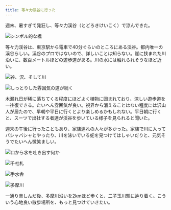 ```yaml
---
title: 等々力渓谷に行った
---
```

週末、暑すぎて発狂し、等々力渓谷（とどろきけいこく）で涼んできた。

![](https://lh3.googleusercontent.com/docs/ADP-6oHzmqCj5AujjtuFUqbEHTnLBY7bGyLfkjxa6hEuZ4l7QEwv3R9QF9gtoYX9RJZkFVQOH7JERhAP-k-jx20qWLAVlBWN5XZEcC5H9n9XyS1VdP8kO5572C1A7RgAJUfniD5sK9UlTboxDEMAA_uZkx6CKReZMMp_QyIPrVKP9Hsi57eJyI_DRwem-63lVWM-o_8iUr2-JxiYyNF581ScUDQljXx2isXJaIfjRc5Kx0psLGPmoMNtv_8JSNr6w1dQbW-vmKicq9seboD_ojtIKVlzBt5S2iBQOj509QTtN8_M-U5gEhOaerbES5wdJpGkRP7fDdEUuXa4MUpHeSFwKckIlCQkZ6TUA8TuDyfvHAy2KKythwPTUytGgC78kbick3Pg4q5aUDdXrpQZemzDcBcvZHyBas-8JCm-06YdrrFf4Pf0su4eYVCfl0XgsrIg_Mfp769LOjC_MlfTgnozKPlmbZkaxTJKPJ5xflEsxC9qynQJ7tv-SOT6tScGgtIpTTltRdgpnsTTK5M54fEq0YoBnt1M2ZpxkL_qOc84uNcxyjfcwbkv-zU3eGTkEx0Q8l-JOhYDdGSCsr2T_HV0qe62HS3uz9PPoryBTLunpKxVGBbusXBVIRn572YZvSIrEXc4QmOgIjy_ch73Bbg99YrDWnS2pYtJ3STS7DrHgdMmASr8XkKNHwCQPuJex84rD3ropSXmfdumJO9MXHLhZmH34viokg5viyE2FqFL7I7Snma-Fia3_k6C_nBMCwF8b2alTp7OHyy0HAlONV8FcT6f39xvLIkyR7EfYgyIytQN1OQcdj1_UBkqfReQ9NRm6kUhncsD1iAq86HI7qK4VdWjf6xTXMSHU6hinVQOFGvJNZOW6xr4udK2-jswgZN0CWs67KIxTvfhI6f_eULB7lgD0BsG7qvDr8D_BCGJ0Lswv72x52KwJ4qaDEoWrksIH3KHZXA-4ITOnLy76PAo_S416J7r6SWjzgSgISeYUoct_3MV30wtVh_OqSbKNhsWIdrpXleIFVVdz279rJ7UNBewfzyOaPWmOciAQWkK4uH0dKi0S7B2uqen5GJn0XZeVKEFhr8tsEpTj1xIbmrKqR6v4AgUF_Wg-9CHnuj9Q1-YBf5Y7u5AJFrvVhOYoAkOHY1yR_vwJlSqzhBopdwOJkIhQ72jX7q-ME8voAnZ9Re1vwjLUCHzsePUvjjDFb9WUC1-DkpaKtXxpNREuUXXmxT5KGV2kxQ9HwLfJaR75hKMVs3t0Q "シンボル的な橋")

等々力渓谷は、東京駅から電車で40分ぐらいのところにある渓谷。都内唯一の渓谷らしい。渓谷のプロではないので、詳しいことは知らない。崖に挟まれた川沿いに、数百メートルほどの遊歩道がある。川の水には触れられそうなほど近い。

![](https://lh3.googleusercontent.com/docs/ADP-6oFD02SrCpMZ9dFM5JTFOLaie7MlFXXtwsAvhIbpwFSnoxQFwDyz7YQcI6de4UXvGoo7qzzixCpEL4qdpTHrTVYEk7_I29gEJpqtURYz9mBp4fQsjhhvfS94zcDO5yVJIv_EPuWYQhMTEBxJru0pE221YV-yvHMXXvvXjeq-YEFUhDOudfe7CXL4GGa0ZjiVrVwfAqNpJaOxF3DTMNWc4E9HQrW9oScni6HyMH8a8xhRhVz04Ypb4RGRiN4tBwcvsB8AKtgBPFqMrs0VOk4ZeS4d_SyBhI8RaJTwQ5NXSW1nLyAqz6lYBUy7gLj1dwUTF4Fjs-K89jVJpiVXfL6XmPx_PNTyVK3fMS5LumXaXaB2TysggACNtMfBBNOdyUF3kM58fKAWfQpffEbRD9JHNm0nU_XUI13yPhpOD1N2jFvGIKPDcmx5Mq-C6-Wwp_jVHahBCD9RWJ2Ng4lt-HF8xIP-gZMHXcc3L_DkmHUxn4QSpkpOBCAmSO_mmAGbLD841vDfnTcpAlMwje0QCulrc2e1T9NrjzxvoUtXGJ58AV8uNXq_1ghc_pG_Eiw2C_nwq-KBPuvbGpbeLjsYV1bPDMhMcqeuEpNW6V7F7IQCZpe3LLYt3Wz0gRmBqC-BNIM6NzTSX6jwe-UNao37BcTmUgzKuWAHUcApRs1ogIeGmM3V2bc3yDV9TQJVVGmD-_NHSiXXKxM5khQVW_N_Qr_wGBktjlasZ43Td4dmtOG3r7bnjATJ_LJnq7g9-ah8WM5NdIhdHXZJMJi1VTCQIshzpuOlxcCB8cHWSBGmT8ZhpRyGZZ8KsPKH7XyElcObgWj5Jqu0AUjS0BCQShlEeaqMVGUgJOdev40PPqyqgQJrMKF45Eq6HBiwXeIIj4Do37kxZs7dtY3iO9KyWtqWh1HttKsuwi0J3tmztMRzru2UjAOM0wdXvpCzv6v8M07VZ2Gc1tOCU4hBLCKcd59Hl79PCZ94A6PTct5qh5LkudpL31HuZygeACrnrhiH505l2OmE2cQ88mwltJCS2FW07tjBz8uqcyOtVyIm-3QNFX0BBtp4eFjifYJp9scC0eWM4yXl769GpOWkYhflGgV3n3Wv-kZTC7EUrEFvIoBFU7EJwLjeT8Tp30p8LUjLIlCJkqXEgRY1sLm-03v_zDkTnEdWoUOl2ChT-LDw1qMhOfze-6BDIAQosq2H0MgxylRS9AQ_MV4TviSOpWDg7B3JF_-G3f9FHNXE-fIlUCU7AhdlzadIrNg31A "谷、沢、そして川")

![](https://lh3.googleusercontent.com/docs/ADP-6oFyuF8nZ3-RDe-YBclUQ-xRSMVmWwjAaAM-76a4wKQNy0ozlC4ojboNWHR2d3qoW-wTG_hUcQRI0wbOMw4MF489uyjbsOeghschka2kBxjyEjOdCuTE7_4jsSMI-F7FGSdIxRORnpeDktKE6X414QOAJi2srCx5EesmeZuV8moOtPTdMcb5YOeJxsHkFCwXXvwBrKX1r0ocxlq7xbbXVn_MK5ID0aDJxT5_QPolFCOiWv5EycKsybmvG45SqxgK8LBGRRmLzJNb4twPDT6fI1Cfl2m6AkluOJqIwUevf2KQHAnTUaeDcSRTxaNbEJ-M80M3P1CH4kS8O62NedGBI9X6H-oNWVyfhzTdYZRRbbXVG-RDB2LWkREzb9Y9ZE4KJyNIgNN-yRzFGroWZPftdfiWWc341ZeQf457gQuBMJmP5VgUZcMpLRe3961wojw1CoaDVa-SEqzO5NUEvERdUA4Gf6vOQW1YDzb_IXqPYV9wXoS49r1TNKsnI6RpvdOd5eprtKbANDMI6mYMnbID3zcSTHJIdrBxgKLRadfcdrw9S8UL6AcPy2_wJC_g2T0Voim1S1NwFKG9PMrgd6ynEk-YQyYXzAD6y4vUDG21PK4IRhearYpZGf_NVYCpCGmGLYfOppZHfPK9yNxhv8DgTVMHD5eff2YektdwKrCHy-7CexjM7zSnLJitMwHarn0kBbd1pGU4Pl5qObg9WwEx3XMrx7UjuTO-J7nyg20M0b1ApNnmqhOdXsXlcx1tdycNygBKfSM7h55b7BTFAhaXx1NoTxqIXWfR5oqCUXnMCGzrEUndIQzjOVDzoU2c5fJtmUN9hGOjPAC-CmSOT3Fz9Y2MW1JqtqzgURHk-qAqHBy-dxZDuC5c9ZCvAzBHpYYH29a39U-TN5ouihxVFcTg0DZ0HO7G5H43JgGLLLIwTnhhv-WGu-TlqYUDXyex39otni6cm9oEJ3BAdCAspLTabJRs-XVwTd4Moqla3Uma7dGH70k0Ys-_KWXFDpOkNoDQwa2raOiDv9E6NIU48KHPWc_mMXMrhx1aX06z1E01CwrTEvTPFxuo5AvBj2Eh-WMnAWj23pIwtP_ed0Pbv_waL2lx5pvspqKCqZCXti41QUo7GKKgW7kNeIj9ZxrSikzCQo8UpzYvCxTxvM_wNB-kuW2r_3una7xUGQ4bRmet2RWCXEf9-kFaf2jLRhg4cx97OqwZhaxVQ0LZtJjLu0g2EPWftSPHVykhMjCVBJ0Fnza4FdYeBA "しっとりした雰囲気の道が続く")

木漏れ日が稀に落ちてくる程度にほどよく植物に囲まれており、涼しい遊歩道を一往復できる。たいへん雰囲気が良い。視界から消えることはない程度には沢山人が居たので、早朝や平日に行くとより楽しめるかもしれない。平日朝に行くと、スーツで出社する者達が渓谷を歩いている様子を見られると聞いた。

週末の午後に行ったこともあり、家族連れの人々が多かった。家族で川に入ってバシャバシャとやったり、川を泳いでいる蛇を見つけてはしゃいだりと、元気そうでたいへん微笑ましい。

![](https://lh3.googleusercontent.com/docs/ADP-6oG1JxYiyTpDuXBBBNLUL_qtVe2IlkRH36iaaKDNNFrxjPIBAoCy4cHzrHXjIrTLPtigvKQlxu0KH8zWXVvN0huu6VyoaWXZvL6Ou4TOLr8luFxIibPajHxQTTZfuduc5JaLSEZaCrmShbi6jCX30kn9e4mOVwFXTH8RJdd-eERHXiPPhvKkX0Ojjt6U1o-hnwoAoaUDJ0MbYhO41aa2hI8xRegZ2lWSlU4K_my6NJhKD4IFOEjg_xTrP9WRMaBSY3dwiP1AExgMScMmPBkK9dyUHvjsGIfKwobJHnlzuGSeMt7D6NxOjYQNyDj_6Dj-Nsu6-zKFZGQWecraHRZGW9Xy_8GPl0UFqlpjVbCcqRnapd1wGeuKreNQwhf2r4MZyNsSSEDtL4XlsBItsjhLHjrGVdOwKZzX4OsbisqPdIhFsBXRenjUFlGR5eJWHVp57rLF2wK3m-QAUxmnREJ6ARxJ9bTAt08DUC9CfmVQSkEtvLfPOIJNOIDq4oGA6ot83qhbYfHaHSesJaoXb9pKMAP0l_8AY02NirjJaIKsGr1uo_a0tdjWxEwMbWkgMht4oWxOG8ijqSAZas5gs2zBNO6iP9s027vCeAnZSmVCk08lIbFNAouogACHkWulbadHDaRmURTMFYnytFTPyDTuwXl1Pm83ghmwvXZVpKLnUueI1c7v-vVZSZAYqNAi7UpnSvG3UVJ5MrgBxz9Nw7kXbXcw3yL4PK7N_ZWcWHDGG86MBLNa-yrydhs5T11fsHZl_zg9II0MRvVGQ1TAdGTjItCJSYnBYwRPDJ4PEp_59F8lkVsxG4DnDBel5M9CzjNInRWt_hb2iCJo-lay_7LWlv6O5uWFpFKj9BMa_2nlevOJ4b4y2p5QAP8igbpZKSAHLiRAVMjozs3jJyofypIaFiQCK_-OyJ4BXFLKnKNxa89vA6PZeX7JPkKGYQ3UxJ1ZTsOa3WDFLkljVr0XS1kHobNbWOOl-Nwn_zTRe8o8Eypzn21L-g8f-WqfF6ZEfsTPGhNOd-GUEChTNT8dBXG9SsB7p2Lflij3--ndcvTyF3amztWLA3xXLbzJma6GGi_NB7aO8hMHl5r9sAyjMSZMahryIVQg1RqTHirRp45QnvFIodlXGzq80ri6U2ZZwE4Nw3KCUAI0GYJSapAvyde9ITDh09_3v67TJg10qQmHUPHWjhxsGlXV5iVi0v77pXIZyNGxGCU77EE5_XPFidW4SxZqsu4oJNF7s533WYr-un9zSsqkMQ "口から水を吐き出す何か")

![](https://lh3.googleusercontent.com/docs/ADP-6oFWqSq6-pwzGUwWgRO1Hn5FlcLY2a-Qo7OYfzy3bcVgGHmQefFvmar2dD5UyTyMIIELc8sWnAHsTA9oilZn48QBCtEy--7HqUddjVgqxB-8OnvhxyeN-Kvi2w2bpecZHzbwH95AA1wIWkUh4KbJcI7Fln_Q44P0ErNkfpdi0nBatqLRt5bFdJbTnyPGVpYdkJZ3k8b9z_oUP2uEzoR3bPja5kw-Q0fAF3vCxFbltvaQXy8Loqeya1mV_Gz3KHnpTIKdDYvM0AkwiTBLx4U16qTINneNE5JVbnCvQMtxMO4Kz8qCzjjNcnrvaW2TlqL1jQL7ojVuLnIs35afFDof4_3Z0_dixX2bsGIiloZlk5jyhLzr4tTeabml3QH56FInBUfYuBqRgH8yAoUF6fbZXqxv7iDWzrW72fTZL-EE-keGTTwLEfszMFtob3GcG8Z1P0ZWGEQaviByVZk-B8cVBHStNGXUPSw_G_gG-DjVvjSGw6feUN1aiV4gL6-nFavYRNoqiqlTMbFSSctP61n-uw5RZUHcpv2rsuMuNyzXj6s6AS3Fd8-ivcfyysjeI5Rfe3aUql45YlMLXGvo12Odh_9ewI90MupVjvqLbzcIC9YeAeEGlp8VhphtU_bUpmoNsdTEFii6gJW_Ox6hH5HXNk4fUrfuQOBy5zxN8ehZXDZBwQZqu1d_7AY-aucW1wNIdfdNsZUygJ3LIh0G-0X1M-J47j5KY0FKn7dhfRi8NMcZXz4USchR5PUm02jFEwxJpCdN2famxqjvuP5LE0A4u9RW9IHj6mizBIhxbWWXrDLDefrPKBXrj4fMrkvmUc0CKqXQixrXp58RW6H3BzAT8P2djGD0hAdWawwy2a5qs7rjAMw-KRhBM8_JB9awzBKe878jm38SfV1Nufa8O5Rbyzgfwqq7d8yHiUtP4hQzAFcw2wlIkRxJw7Sk-kHhMVApISh2Ji9BMUFFxpTMoKtvtLT0Y7n-F6yau6C5GY3R0EPqH9vpyhPk-6lYpK1EQTlB_enTQsGmdy92SFy4rrVfvN_pVxaAmDRvnkAJxvSeANrUQCDJOMY9TZIoWjuFWceGg8zElHZrDO50VFRGgWwts2ui48WZKOTh1wMAPJUkrwJI0OJwsVZTGu_9tlzBtFo6qqvI-3wU4d9U_hIUR4QzlQpf1R_zaZGx32DunLY68MePVNerSa9RgmlB1OzOFYfQhRqjWDKiw5s6Nub95xsixRyrG0SoGTr7c2WWCvyy4RYTiwtawQ "千社札")

![](https://lh3.googleusercontent.com/docs/ADP-6oERUQSW2sVXufokPC4Gd2Xe-fmrMcOKAFt7YOCvA_L0hayoRb2ScBUPNT87shAQ0uCHYeDntFwVidoOch3XkKIihsyTyxshzLYUgadUm8gjkt9_B8grm6KgGQXsmpXa7gwQQTbceJsI39K8RQXjmxk7d-ZLoVavMuOzxdKO34YvEeX_sB14Fb1FEOUqVLo75b5uFiGccynXfja0m6s3LNVvKYNgIvq8brvLZNOfC8f1xgG-MjZaHP_uTrcyjPQjM1uMO_XISrDFWx4gtN7cLW151aXpNfgMEN1-4XmC0oxV9hjr6hZkeOXKI5RGNQR6FnOAsdzCgUJ2uxi4kB3veNLpRrl4ha47jMcvJPDmP4dUu68GnaFdrnQsVt-4TtG_lQV56Ti7KZ2CA_izvZ6dUYMHT7m2-tIGdi47m5TH_oZ7fi2YjEmvA7hVzrViAwOUBNwempsJIJ2xRpx9y1P9NLvU-s5C3x0gCEgIFHAVrLcLzlOJ1IoVgWr7L4xn_mV4VQmyV3yQR206oFFfvk9RrT51wIMavg8MZllLttjKz456RBU_J7ftik2GlMI9piB56NTKvVT9X76hDb-UdaYlBllEuJA_pCwnp7yoh8mwlCEXDmDdBL1UFkWvSbkn_mAVMPGby3QEf_VTAVWS3t_VCU_UacL2BcG8HHiIOHzkKOtOgN62AX4RT4qok0_UxnytYwgpEsZey0MTdK0E5TF7hsg0PD-GOwvjCOd1KdKdfEsg7BLxbPfOJj9QNZX9jcwD8QUWjC0Xi8lEYA9npb3TV6ti_y2aHIu2zXj7A06_SmypvVllh83p15COjyWvOuJplHwIFGt4tY_cVVVd9_i1m9TKcWHznTlOxwaYPakCw3uWQQqNTQLBbJKaN-aHmI1Qb3UVk1ujYLmaSAJJHyhSNzGne1ejGDa5xAQNdgLEZZhjAgJwRijoFPSd2sgNqsbHaQTWtA5BZHZ8szpIIZVBKXnv4_DoSZ49DjPa5WJQggWP72Z0zAQCJLOlaMeR0LctCcAS3_VQRu07JJGpc_dtgAdd8NaDwWRLVM5spidJakWJ8YkYWa_w6mBV3020fNzDHiVQUObb6hzplLiHfOU3NRYWCpn9m20rxzchzhUMeLnDbNE1GCFniZAg4AkFXXHmEAUGopNvZqeCR0-XNnS1zcMOq41eLvThyzoTVrMpPCokembZLRSAS5j1XkujAItW524G5rfe1t_1qtILat1U76KYB_8KqiMimn0PxiCJ-EuK99oIBA "手水舎")

![](https://lh3.googleusercontent.com/docs/ADP-6oEYlXmNrkETxHyzuJzaBk9lM4zA9NfkrXG8ExZjxe949TQ-fP6DdVQGCiqrzHgc9vF5jN86-oftML7Ob4sdqf-rUGo3n-M2bwU9fB3syZaiRDPfbUQxUT7BjWIQymkjt8nGuUs9ZMz028VZxVPjSrSF89IIpsBf4rmZm-5xn9J-8gXQSEw_VPGrjeXRfpO0h1RMobu3toMD41tlXfrmq0emjIfdRL6QU-dc9xRDKbtnA8I_sb3qyqgREHEpMq47eKWkEGw4TmLjFxHVVuPMkourHruKeAgm8bAjyZTy-okbZ94a67kZB3y6lmkOUNsLnCPNqPTjEQh6BTI8xsCrwwP8VnTA2d4BvJGNjqmyac2XmkyflhDAXh161ovGWKvuiORriNKi-1tmWI68hUc4KnmRO0WQWPiB5SmARC5FuK5f1Uhgcp6HV2YIHHHtkOFAKtdVzpss7_ZHDfcTqJY44sQAFDIOkcSgCYX8Rv66w1p_t307TXar4K7pDYXfflkhRIjJkn-FSeVXPNEXCJq8Jp8G7y4olg3kyAx5HdT6dlhfzzDaTyG6O1XAnIvZnKKccmLKZHrPYzx1okq-PgD_9v48CrjvcogpYJiQlz3VZINY7R0qEV22ZUPqc6xgammQeQKPREcqvQ4zuX_pGIXEBgq4n3TAKg5wsqtMA6Qpp7hAM4Y9ZsVl-UW8uE6rfUWEojKeSQQa9NAlCHSPCI0bMF449hG4YCyEFKb-6xLmcQ116c4T1Ax3NkS1fwlZ1p8FHxDLRYJNkx0DghudOccOU9PMz15fkXXI--7bxp-hr-CyQa_wC51qa9g1bInFSBvOfhBdiZ2VIer7ik34YNLyYJHtOJCuiesFP3hXEU_qDFqDFLUoT4cSwj_smgKu_TYGj5zCWPjDGRC0GdDRuUnNTTEOrKf-IEuNR0VXd46KD1FUBY7tqwLK3q8-fjC7dvX6qxRwEFL0sr358XudrrBayZoD_r2FCvJ4hAsxVW80lGWRI3LfBm2DUl6UrlM9ZnZg5ws7fBiIChLobqnSRDUASGNkkKsezaVjsKuiJzQuBTU-Pnl6Qh1T6CQC1Ny0hjSaBOomJv8ZXsalfRLHLzNHBSWHa5xa7U32hBp-ns17BM1hVn6lXo-gXA1bCB8kUGOtIzujg2tt3MxKQfCg6qOkuFX9tbL8hTh4qj7RHl0AF2P7-LMrLD9rr7qyUNuJLt2owKQv7h8-qG9HLn4uCW2tuV7ZIsKKgSXu-qomW-0eYQgTG1bBFA "多摩川")

一通り楽しんだ後、多摩川沿いを2kmほど歩くと、二子玉川駅に辿り着く。こういう心地良い散歩場所を、もっと見つけていきたい。
